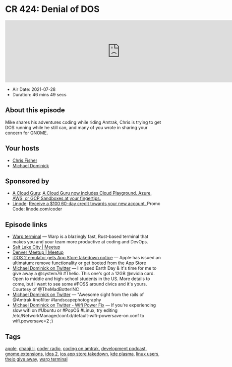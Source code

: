 # CR 424: Denial of DOS

<iframe src="https://player.fireside.fm/v2/MLf2ZzhC+mAD_WJ1q?theme=dark" width="740" height="200" frameborder="0" scrolling="no"></iframe>

* Air Date: 2021-07-28
* Duration: 46 mins 49 secs

## About this episode

Mike shares his adventures coding while riding Amtrak, Chris is trying to get DOS running while he still can, and many of you wrote in sharing your concern for GNOME.

## Your hosts
* [Chris Fisher](https://coder.show/hosts/chrislas)
* [Michael Dominick](https://coder.show/hosts/michael)

## Sponsored by

  * [A Cloud Guru](https://acloudguru.com): [A Cloud Guru now includes Cloud Playground. Azure, AWS, or GCP Sandboxes at your fingertips.](https://acloudguru.com)
  * [Linode](https://linode.com/coder): [Receive a $100 60-day credit towards your new account. ](https://linode.com/coder) Promo Code: linode.com/coder



## Episode links

  * [Warp terminal](https://www.warp.dev/ "Warp terminal") — Warp is a blazingly fast, Rust-based terminal that makes you and your team more productive at coding and DevOps.
  * [Salt Lake City | Meetup](https://www.meetup.com/jupiterbroadcasting/events/278854904/ "Salt Lake City | Meetup")
  * [Denver Meetup | Meetup](https://www.meetup.com/jupiterbroadcasting/events/278855088/ "Denver Meetup | Meetup")
  * [iDOS 2 emulator gets App Store takedown notice](https://www.theverge.com/2021/7/23/22590511/idos-2-emulator-apple-app-store-takedown-notice "iDOS 2 emulator gets App Store takedown notice") — Apple has issued an ultimatum: remove functionality or get booted from the App Store
  * [Michael Dominick on Twitter](https://twitter.com/dominucco/status/1419742364617383943 "Michael Dominick on Twitter") — I missed Earth Day & it's time for me to give away a @system76 #Thelio. This one's got a 12GB @nvidia card. Open to middle and high-school students in the US. More details to come, but I want to see some #FOSS around civics and it's yours. Courtesy of @TheMadBotterINC
  * [Michael Dominick on Twitter](https://twitter.com/dominucco/status/1417512360491864065?s=20 "Michael Dominick on Twitter") — "Awesome sight from the rails of @Amtrak #nofilter #landscapephotography 
  * [Michael Dominick on Twitter - Wifi Power Fix](https://twitter.com/dominucco/status/1410181146940411905 "Michael Dominick on Twitter - Wifi Power Fix") — If you're experiencing slow wifi on #Ubuntu or #PopOS #Linux, try editing /etc/NetworkManager/conf.d/default-wifi-powersave-on.conf to wifi.powersave=2 ;)



## Tags

[apple](https://coder.show/tags/apple), [chaoji li](https://coder.show/tags/chaoji%20li), [coder radio](https://coder.show/tags/coder%20radio), [coding on amtrak](https://coder.show/tags/coding%20on%20amtrak), [development podcast](https://coder.show/tags/development%20podcast), [gnome extensions](https://coder.show/tags/gnome%20extensions), [idos 2](https://coder.show/tags/idos%202), [ios app store takedown](https://coder.show/tags/ios%20app%20store%20takedown), [kde plasma](https://coder.show/tags/kde%20plasma), [linux users](https://coder.show/tags/linux%20users), [theio give away](https://coder.show/tags/theio%20give%20away), [warp terminal](https://coder.show/tags/warp%20terminal)